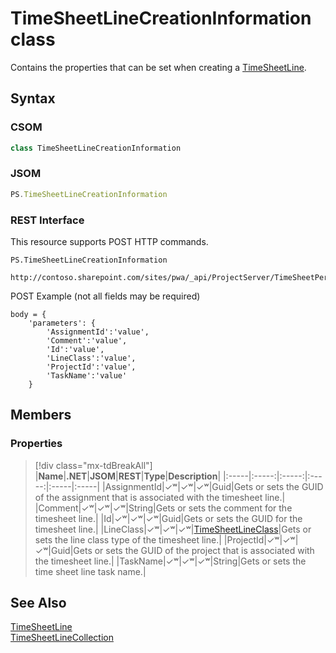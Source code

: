 [comment]: # (Name:TimeSheetLineCreationInformation)
[comment]: # (Name:Microsoft.ProjectServer.TimeSheetLineCreationInformation)
[comment]: # (Type:class)
[comment]: # (Status:Verified)

# <a name="name"></a>TimeSheetLineCreationInformation class

<a name="description"></a>Contains the properties that can be set when creating a [TimeSheetLine](TimeSheetLine.md).

## <a name="syntax"></a>Syntax

### CSOM

```cs
class TimeSheetLineCreationInformation 
```
### JSOM

```javascript
PS.TimeSheetLineCreationInformation
```
### REST Interface

This resource supports POST HTTP commands.

```
PS.TimeSheetLineCreationInformation

http://contoso.sharepoint.com/sites/pwa/_api/ProjectServer/TimeSheetPeriods('{periodid}')/TimeSheet/Lines/Add
```
POST Example (not all fields may be required)
```
body = {
	'parameters': {
		'AssignmentId':'value', 
		'Comment':'value', 
		'Id':'value', 
		'LineClass':'value', 
		'ProjectId':'value', 
		'TaskName':'value'		
	}
```

## <a name="members"></a>Members

### <a name="properties"></a>Properties
> [!div class="mx-tdBreakAll"]
|**Name**|**.NET**|**JSOM**|**REST**|**Type**|**Description**|
|:-----|:-----:|:-----:|:-----:|:-----|:-----|
|<a name="AssignmentId"></a>AssignmentId|&#x2713;&#x02B7;|&#x2713;&#x02B7;|&#x2713;&#x02B7;|Guid|Gets or sets the GUID of the assignment that is associated with the timesheet line.|
|<a name="Comment"></a>Comment|&#x2713;&#x02B7;|&#x2713;&#x02B7;|&#x2713;&#x02B7;|String|Gets or sets the comment for the timesheet line.|
|<a name="Id"></a>Id|&#x2713;&#x02B7;|&#x2713;&#x02B7;|&#x2713;&#x02B7;|Guid|Gets or sets the GUID for the timesheet line.|
|<a name="LineClass"></a>LineClass|&#x2713;&#x02B7;|&#x2713;&#x02B7;|&#x2713;&#x02B7;|[TimeSheetLineClass](TimeSheetLineClass.md)|Gets or sets the line class type of the timesheet line.|
|<a name="ProjectId"></a>ProjectId|&#x2713;&#x02B7;|&#x2713;&#x02B7;|&#x2713;&#x02B7;|Guid|Gets or sets the GUID of the project that is associated with the timesheet line.|
|<a name="TaskName"></a>TaskName|&#x2713;&#x02B7;|&#x2713;&#x02B7;|&#x2713;&#x02B7;|String|Gets or sets the time sheet line task name.|

## <a name="seeAlso"></a>See Also

[TimeSheetLine](TimeSheetLine.md)<br/>
[TimeSheetLineCollection](TimeSheetLineCollection.md)<br/>
